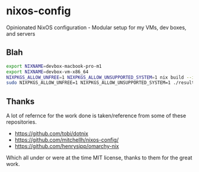 # nixos-config
Opinionated NixOS configuration - Modular setup for my VMs, dev boxes, and servers


## Blah

```bash
export NIXNAME=devbox-macbook-pro-m1
export NIXNAME=devbox-vm-x86_64
NIXPKGS_ALLOW_UNFREE=1 NIXPKGS_ALLOW_UNSUPPORTED_SYSTEM=1 nix build --impure --extra-experimental-features nix-command --extra-experimental-features flakes ".#darwinConfigurations.${NIXNAME}.system"
sudo NIXPKGS_ALLOW_UNFREE=1 NIXPKGS_ALLOW_UNSUPPORTED_SYSTEM=1 ./result/sw/bin/darwin-rebuild switch --impure --flake "$(pwd)#${NIXNAME}"
```

## Thanks

A lot of refernce for the work done is taken/reference from some of these repositories.

- https://github.com/tobi/dotnix
- https://github.com/mitchellh/nixos-config/
- https://github.com/henrysipp/omarchy-nix

Which all under or were at the time MIT license, thanks to them for the great work. 